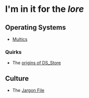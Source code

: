 # I'm in it for the _lore_

## Operating Systems

 * [Multics](https://www.multicians.org/)

### Quirks

 * The [origins of DS_Store](https://www.arno.org/on-the-origins-of-ds-store)

## Culture

 * The [Jargon File](http://catb.org/jargon/html/)
